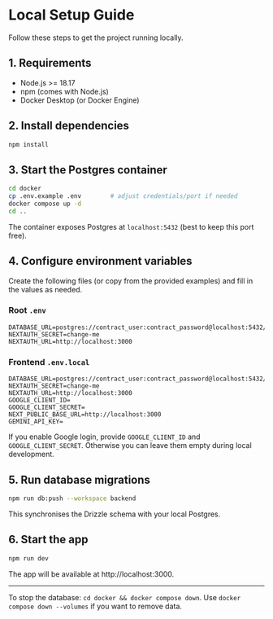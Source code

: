 # Local Setup Guide

Follow these steps to get the project running locally.

## 1. Requirements

- Node.js >= 18.17
- npm (comes with Node.js)
- Docker Desktop (or Docker Engine)

## 2. Install dependencies

```bash
npm install
```

## 3. Start the Postgres container

```bash
cd docker
cp .env.example .env        # adjust credentials/port if needed
docker compose up -d
cd ..
```

The container exposes Postgres at `localhost:5432` (best to keep this port free).

## 4. Configure environment variables

Create the following files (or copy from the provided examples) and fill in the values as needed.

### Root `.env`
```
DATABASE_URL=postgres://contract_user:contract_password@localhost:5432/contract_db
NEXTAUTH_SECRET=change-me
NEXTAUTH_URL=http://localhost:3000
```

### Frontend `.env.local`
```
DATABASE_URL=postgres://contract_user:contract_password@localhost:5432/contract_db
NEXTAUTH_SECRET=change-me
NEXTAUTH_URL=http://localhost:3000
GOOGLE_CLIENT_ID=
GOOGLE_CLIENT_SECRET=
NEXT_PUBLIC_BASE_URL=http://localhost:3000
GEMINI_API_KEY=
```

If you enable Google login, provide `GOOGLE_CLIENT_ID` and `GOOGLE_CLIENT_SECRET`. Otherwise you can leave them empty during local development.

## 5. Run database migrations

```bash
npm run db:push --workspace backend
```

This synchronises the Drizzle schema with your local Postgres.

## 6. Start the app

```bash
npm run dev
```

The app will be available at http://localhost:3000.

---

To stop the database: `cd docker && docker compose down`. Use `docker compose down --volumes` if you want to remove data.
